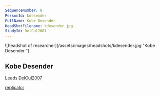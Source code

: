 ```yaml
---
SequenceNumber: 8
PersonId: kdesender
FullName: Kobe Desender 
HeadShotFilename: kdesender.jpg
StudyId: DelCul2007
---
```

<a name="kdesender">
![headshot of researcher](/assets/images/headshots/kdesender.jpg "Kobe Desender ")

## Kobe Desender 



Leads [DelCul2007](/replications/#DelCul2007)



[replicator]("replicator")